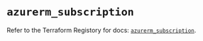 # `azurerm_subscription`

Refer to the Terraform Registory for docs: [`azurerm_subscription`](https://registry.terraform.io/providers/hashicorp/azurerm/3.84.0/docs/resources/subscription).
